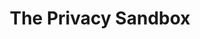 ---
layout: 'layouts/project-landing.njk'
title: 'The Privacy Sandbox'
description: 'What is the Privacy Sandbox? An overview.'
---